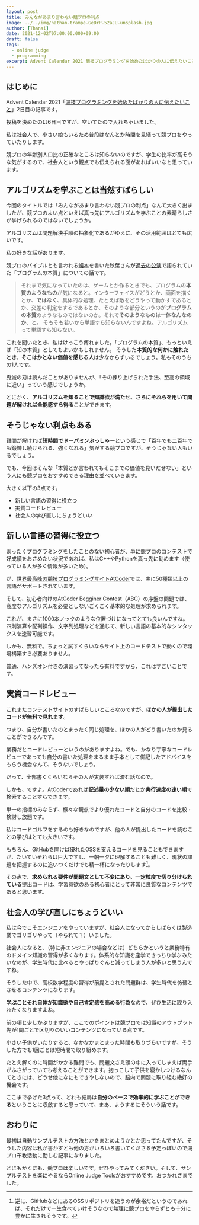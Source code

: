 ```yaml
---
layout: post
title: みんながあまり言わない競プロの利点
image: ../../img/nathan-trampe-GeDrP-52aJU-unsplash.jpg
author: [Thanai]
date: 2021-12-02T07:00:00.000+09:00
draft: false
tags:
  - online judge
  - programming
excerpt: Advent Calendar 2021 競技プログラミングを始めたばかりの人に伝えたいこと
---
```


## はじめに

Advent Calendar 2021「[競技プログラミングを始めたばかりの人に伝えたいこと](qiita.com/advent-calendar/2021/pre-competitive)」2日目の記事です。

投稿を決めたのは6日目ですが、空いてたので入れちゃいました。

私は社会人で、小さい娘もいるため普段はなんとか時間を見繕って競プロをやっていたりします。

競プロの年齢別人口比の正確なところは知らないのですが、学生の比率が高そうな気がするので、社会人という観点でも伝えられる面があればいいなと思っています。

## アルゴリズムを学ぶことは当然すばらしい

今回のタイトルでは「みんながあまり言わない競プロの利点」なんて大きく出ましたが、競プロのよい点といえば真っ先にアルゴリズムを学ぶことの素晴らしさが挙げられるのではないでしょうか。

アルゴリズムは問題解決手順の抽象化であるがゆえに、その活用範囲はとても広いです。

私の好きな話があります。

競プロのバイブルとも言われる[蟻本](https://amzn.to/3GjLrA4)を書いた秋葉さんが[過去の公演](https://youtu.be/bQ9vSFDIxLo?t=1059)で語られていた「プログラムの本質」についての話です。

> それまで気になっていたのは、ゲームとか作るときでも、プログラムの**本質のようなもの**が気になると。インターフェイスがどうとか、画面を描くとか、**ではなく**、具体的な処理、たとえば敵をどうやって動かすであるとか、交差の判定をするであるとか、そのような部分というのが**プログラムの本質**のようなものではないのか。それで**そのようなものは一体なんなのか**、と。
> そもそも若いから単語すら知らないんですよね。アルゴリズムって単語すら知らない。

これを聞いたとき、私はけっこう痺れました。「プログラムの本質」、もっといえば「知の本質」としてもよいかもしれません。
そうした**本質的な何かに触れたとき、そこはかとない価値を感じる人**は少なからずいるでしょう。私もそのうちの1人です。

鬼滅の刃は読んだことがありませんが、「その練り上げられた手法、至高の領域に近い」っていう感じでしょうか。

とにかく、**アルゴリズムを知ることで知識欲が満たせ、さらにそれらを用いて問題が解ければ全能感すら得る**ことができます。

## そうじゃない利点もある

難問が解ければ**短時間でドーパミンぶっしゃー**という感じで「百年でも二百年でも鍛錬し続けられる、強くなれる」気がする競プロですが、そうじゃない人もいるでしょう。

でも、今回はそんな「本質とか言われてもそこまでの価値を見いだせない」という人にも競プロをおすすめできる理由を並べていきます。

大きく以下の3点です。

- 新しい言語の習得に役立つ
- 実質コードレビュー
- 社会人の学び直しにちょうどいい

## 新しい言語の習得に役立つ

まったくプログラミングをしたことのない初心者が、単に競プロのコンテストで好成績をおさめたい状況であれば、私はC++やPythonを真っ先に勧めます（使っている人が多く情報が多いため）。

が、[世界最高峰の競技プログラミングサイトAtCoder](https://atcoder.jp/)では、実に50種類以上の言語がサポートされています。

そして、初心者向けのAtCoder Begginer Contest（ABC）の序盤の問題では、高度なアルゴリズムを必要としないごくごく基本的な処理が求められます。

これが、まさに1000本ノックのような位置づけになってとても良いんですね。四則演算や配列操作、文字列処理などを通じて、新しい言語の基本的なシンタックスを速習可能です。

しかも、無料で。ちょっと試すくらいならサイト上のコードテストで動くので環境構築すら必要ありません。

普通、ハンズオン付きの演習ってなったら有料ですから、これはすごいことです。

## 実質コードレビュー

これまたコンテストサイトのすばらしいところなのですが、**ほかの人が提出したコードが無料で見れます**。

つまり、自分が書いたのとまったく同じ処理を、ほかの人がどう書いたのか見ることができるんです。

業務だとコードレビューというのがありますよね。でも、かなり丁寧なコードレビューであっても自分の書いた処理をまるまま手本として併記したアドバイスをもらう機会なんて、そうないでしょう。

だって、全部書くくらいならその人が実装すれば済む話なので。

しかも、ですよ。AtCoderであれば**記述量の少ない順**だとか**実行速度の速い順**で検索することすらできます。

単一の指標のみならず、様々な観点でより優れたコードと自分のコードを比較・検討し放題です。

私はコードゴルフをするのも好きなのですが、他の人が提出したコードを読むことの学びはとても大きいです。

もちろん、GitHubを開けば優れたOSSを支えるコードを見ることもできますが、たいていそれらは巨大ですし、一朝一夕に理解することも難しく、現状の課題を把握するのに追いつくだけでも精一杯になったりします[^1]。

[^1]: 逆に、GitHubなどにあるOSSリポジトリを追うのが余裕だというのであれば、それだけで一生食べていけそうなので無理に競プロをやらずとも十分に豊かに生きれそうです。

その点で、**求められる要件が問題文として不変にあり、一定粒度で切り分けられている**提出コードは、学習意欲のある初心者にとって非常に良質なコンテンツであると思います。

## 社会人の学び直しにちょうどいい

私は今でこそエンジニアをやっていますが、社会人になってからしばらくは製造業でゴリゴリやって（やられて？）いました。

社会人になると、（特に非エンジニアの場合などは）どちらかというと業務特有のドメイン知識の習得が多くなります。体系的な知識を座学できっちり学ぶみたいなのが、学生時代に比べるとやっぱりぐんと減ってしまう人が多いと思うんですね。

そうした中で、高校数学程度の習得が前提とされた問題群は、学生時代を彷彿とさせるコンテンツになります。

**学ぶことそれ自体が知識欲や自己肯定感を高める行為**なので、ぜひ生活に取り入れたくなりますよね。

前の項と少しかぶりますが、ここでのポイントは競プロでは知識のアウトプット先が1問ごとで区切りのいいコンテンツになっている点です。

小さい子供がいたりすると、なかなかまとまった時間も取りづらいですが、そうした方でも1回ごとは短時間で取り組めます。

たとえ解くのに時間がかかる難問でも、問題文さえ頭の中に入ってしまえば両手がふさがっていても考えることができます。抱っこして子供を寝かしつけるなんてときには、どうせ他になにもできやしないので、脳内で問題に取り組む絶好の機会です。

ここまで挙げた3点って、どれも結局は**自分のペースで効率的に学ぶことができる**ということに収斂すると思っていて、まあ、ようするにそういう話です。

## おわりに

最初は自動サンプルテストの方法とかをまとめようかとか思ってたんですが、そうした内容は私が書かずとも他の方がいろいろ書いてくださる予定っぽいので競プロ布教活動に勤しむ記事になりました。

とにもかくにも、競プロは楽しいです。ぜひやってみてください。そして、サンプルテストを楽にやるならOnline Judge Toolsがおすすめです。おつかれさまでした。
